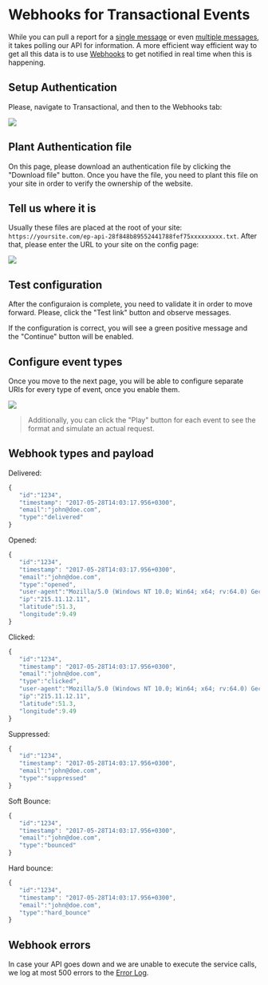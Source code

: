 # Webhooks for Transactional Events

While you can pull a report for a [single message](transactional-reporting-for-single-message) 
or even [multiple messages](transactional-reporting-for-multiple-messages), it takes polling our API 
 for information. A more efficient way efficient way to get all this data is to use 
 [Webhooks](https://en.wikipedia.org/wiki/Webhook) to get notified in real time when this is happening. 
  
## Setup Authentication

Please, navigate to Transactional, and then to the Webhooks tab:  

![](images/webhooks.png)

## Plant Authentication file 

On this page, please download an authentication file by clicking the "Download file" button. 
Once you have the file, you need to plant this file on your site in order to verify the ownership of the website.
 
## Tell us where it is 

Usually these files are placed at the root of your site: `https://yoursite.com/ep-api-28f848b89552441788fef75xxxxxxxxx.txt`. 
After that, please enter the URL to your site on the config page: 

![](images/webhooks-1.png)

## Test configuration

After the configuraion is complete, you need to validate it in order to move forward. 
Please, click the "Test link" button and observe messages. 

If the configuration is correct, you will see a green positive message and the "Continue" button will be enabled. 
 
## Configure event types

Once you move to the next page, you will be able to configure separate URIs for every type of event, once you enable them. 

![](images/webhooks-2.png)

> Additionally, you can click the "Play" button for each event to see the format and simulate an actual request.

## Webhook types and payload

Delivered:

~~~~ {.js .numberLines}
{
   "id":"1234", 
   "timestamp": "2017-05-28T14:03:17.956+0300",
   "email":"john@doe.com",
   "type":"delivered" 
}
~~~~

Opened:

~~~~ {.js .numberLines}
{
   "id":"1234", 
   "timestamp": "2017-05-28T14:03:17.956+0300",
   "email":"john@doe.com",
   "type":"opened",
   "user-agent":"Mozilla/5.0 (Windows NT 10.0; Win64; x64; rv:64.0) Gecko/20100101 Firefox/64.0",
   "ip":"215.11.12.11",
   "latitude":51.3,
   "longitude":9.49
}
~~~~

Clicked:

~~~~ {.js .numberLines}
{
   "id":"1234", 
   "timestamp": "2017-05-28T14:03:17.956+0300",
   "email":"john@doe.com",
   "type":"clicked",
   "user-agent":"Mozilla/5.0 (Windows NT 10.0; Win64; x64; rv:64.0) Gecko/20100101 Firefox/64.0",
   "ip":"215.11.12.11",
   "latitude":51.3,
   "longitude":9.49
}
~~~~

Suppressed:

~~~~ {.js .numberLines}
{
   "id":"1234", 
   "timestamp": "2017-05-28T14:03:17.956+0300",
   "email":"john@doe.com",
   "type":"suppressed" 
}
~~~~

Soft Bounce:

~~~~ {.js .numberLines}
{
   "id":"1234", 
   "timestamp": "2017-05-28T14:03:17.956+0300",
   "email":"john@doe.com",
   "type":"bounced" 
}
~~~~

Hard bounce:

~~~~ {.js .numberLines}
{
   "id":"1234", 
   "timestamp": "2017-05-28T14:03:17.956+0300",
   "email":"john@doe.com",
   "type":"hard_bounce" 
}
~~~~

## Webhook errors

In case your API goes down and we are unable to execute the service calls, we log at most 500 errors to the [Error Log](/kb/webhooks-error-log).